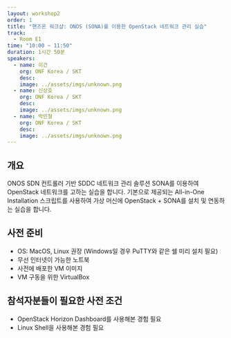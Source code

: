 ```yaml
---
layout: workshop2
order: 1
title: "핸즈온 워크샵: ONOS (SONA)를 이용한 OpenStack 네트워크 관리 실습"
track:
  - Room E1
time: "10:00 ~ 11:50"
duration: 1시간 50분
speakers:
  - name: 이건
    org: ONF Korea / SKT
    desc: 
    image: ../assets/imgs/unknown.png
  - name: 신상호
    org: ONF Korea / SKT
    desc: 
    image: ../assets/imgs/unknown.png
  - name: 박민철
    org: ONF Korea / SKT
    desc: 
    image: ../assets/imgs/unknown.png
---
```

## 개요
ONOS SDN 컨트롤러 기반 SDDC 네트워크 관리 솔루션 SONA를 이용하여 OpenStack 네트워크를 고하는 실습을 합니다. 기본으로 제공되는 All-in-One Installation 스크립트를 사용하여 가상 머신에 OpenStack + SONA를 설치 및 연동하는 실습을 합니다.

## 사전 준비 
- OS: MacOS, Linux 권장 (Windows일 경우 PuTTY와 같은 쉘 미리 설치 필요)
- 무선 인터넷이 가능한 노트북
- 사전에 배포한 VM 이미지
- VM 구동을 위한 VirtualBox

## 참석자분들이 필요한 사전 조건
- OpenStack Horizon Dashboard를 사용해본 경험 필요
- Linux Shell을 사용해본 경험 필요

